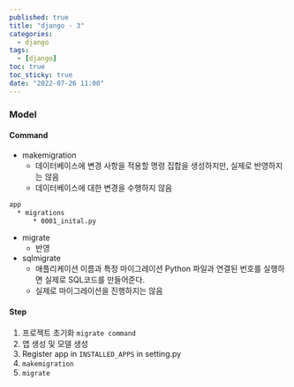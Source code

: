 ```yaml
---
published: true
title: "django - 3"
categories:
  - django
tags:
  - [django]
toc: true
toc_sticky: true
date: "2022-07-26 11:00"
---
```


### Model

#### Command

* makemigration
  * 데이터베이스에 변경 사항을 적용할 명령 집합을 생성하지만, 실제로 반영하지는 않음
  * 데이터베이스에 대한 변경을 수행하지 않음

```bash
app
  * migrations
      * 0001_inital.py
```

* migrate
  * 반영
* sqlmigrate
  * 애플리케이션 이름과 특정 마이그레이션 Python 파일과 연결된 번호를 실행하면 실제로 SQL코드를 만들어준다.
  * 실제로 마이그레이션을 진행하지는 않음

#### Step

1. 프로젝트 초기화 `migrate command`
2. 앱 생성 및 모델 생성
3. Register app in `INSTALLED_APPS`  in setting.py
4. `makemigration`
5. `migrate`

